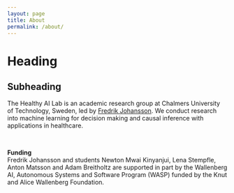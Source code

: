 ```yaml
---
layout: page
title: About
permalink: /about/
---
```


# Heading
## Subheading

The Healthy AI Lab is an academic research group at Chalmers University of Technology, Sweden, led by [Fredrik Johansson](../people/fredrik.html). We conduct research into machine learning for decision making and causal inference with applications in healthcare.

&nbsp;  

**Funding**  
Fredrik Johansson and students Newton Mwai Kinyanjui, Lena Stempfle, Anton Matsson and Adam Breitholtz are supported in part by the
Wallenberg AI, Autonomous Systems and Software Program (WASP) funded by the Knut and Alice Wallenberg Foundation.
